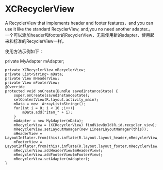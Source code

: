 # XCRecyclerView
A RecyclerView that implements header and footer features，and you can use it like the standard RecyclerView, and,you no need another adapter.。
一个可以添加header和footer的RecyclerView，无需使用新的adapter，使用起来和标准的RecyclerView一样。


使用方法示例如下：

private MyAdapter mAdapter;

    private XCRecyclerView mRecyclerView;
    private List<String> mData;
    private View mHeaderView;
    private View mFooterView;
    @Override
    protected void onCreate(Bundle savedInstanceState) {
        super.onCreate(savedInstanceState);
        setContentView(R.layout.activity_main);
        mData = new  ArrayList<String>();
        for(int i = 0; i < 10 ;i++){
            mData.add("item_" + i);
        }
        mAdapter = new MyAdapter(mData);
        mRecyclerView = (XCRecyclerView) findViewById(R.id.recycler_view);
        mRecyclerView.setLayoutManager(new LinearLayoutManager(this));
        mHeaderView = LayoutInflater.from(this).inflate(R.layout.layout_header,mRecyclerView,false);
        mFooterView = LayoutInflater.from(this).inflate(R.layout.layout_footer,mRecyclerView,false);
        mRecyclerView.addHeaderView(mHeaderView);
        mRecyclerView.addFooterView(mFooterView);
        mRecyclerView.setAdapter(mAdapter);
    }


